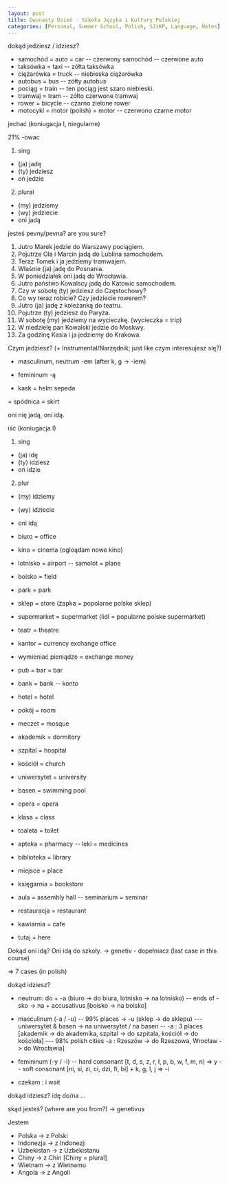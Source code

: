 ```yaml
---
layout: post
title: Dwunasty Dzień - Szkoła Języka i Kultury Polskiej
categories: [Personal, Summer School, Polish, SJiKP, Language, Notes]
---
```


dokąd jedziesz / idziesz?


- samochód = auto = car
-- czerwony samochód
-- czerwone auto
- taksówka = taxi
-- zółta taksówka
- ciężarówka = truck
-- niebieska ciężarówka
- autobus = bus
-- zółty autobus
- pociąg = train
-- ten pociąg jest szaro niebieski.
- tramwaj = tram
-- zółto czerwone tramwaj
- rower = bicycle
-- czarno zielone rower
- motocykl = motor (polish) = motor
-- czerwono czarne motor


jechać (koniugacja I, niegularne)


21% -owac


1. sing
- (ja) jadę
- (ty) jedziesz
- on jedzie
2. plural
- (my) jedziemy
- (wy) jedziecie
- oni jadą


jesteś pevny/pevna? are you sure?


1. Jutro Marek jedzie do Warszawy pociągiem.
2. Pojutrze Ola i Marcin jadą do Lublina samochodem.
3. Teraz Tomek i ja jedziemy tramwajem.
4. Właśnie (ja) jadę do Posnania.
5. W poniedziałek oni jadą do Wrocławia.
6. Jutro państwo Kowalscy jadą do Katowic samochodem.
7. Czy w sobotę (ty) jedziesz do Częstochowy?
8. Co wy teraz robicie? Czy jedziecie rowerem?
9. Jutro (ja) jadę z koleżanką do teatru.
10. Pojutrze (ty) jedziesz do Paryża.
11. W sobotę (my) jedziemy na wycieczkę. (wycieczka = trip)
12. W niedzielę pan Kowalski jedzie do Moskwy.
13. Za godzinę Kasia i ja jedziemy do Krakowa.


Czym jedziesz? (+ Instrumental/Narzędnik; just like czym interesujesz się?)


- masculinum, neutrum -em (after k, g -> -iem)
- femininum -ą


- kask = helm sepeda


= spódnica = skirt


oni nię jadą, oni idą.


iść (koniugacja I)


1. sing
- (ja) idę
- (ty) idziesz
- on idzie
2. plur
- (my) idziemy
- (wy) idziecie
- oni idą


- biuro = office
- kino = cinema (ogloądam nowe kino)
- lotnisko = airport
-- samolot = plane
- boisko = field
- park = park
- sklep = store (żapka = popolarne polske sklep)
- supermarket = supermarket (lidl = popularne polske supermarket)
- teatr = theatre
- kantor = currency exchange office
- wymieniać pieniądze = exchange money
- pub = bar = bar
- bank = bank
-- konto
- hotel = hotel
- pokój = room
- meczet = mosque
- akademik = dormitory
- szpital = hospital
- kościół = church
- uniwersytet = university
- basen = swimming pool
- opera = opera
- klasa = class
- toaleta = toilet
- apteka = pharmacy
-- leki = medicines
- biblioteka = library
- miejsce = place
- księgarnia = bookstore
- aula = assembly hall
-- seminarium = seminar
- restauracja = restaurant
- kawiarnia = cafe


- tutaj = here


Dokąd oni idą? Oni idą do szkoły.
-> genetiv - dopełniacz (last case in this course)


=> 7 cases (in polish)


dokąd idziesz?


- neutrum: do + -a (biuro -> do biura, lotnisko -> na lotnisko)
-- ends of -sko -> na + accusativus [boisko -> na boisko]


- masculinum (-a / -u)
-- 99% places -> -u (sklep -> do sklepu)
--- uniwersytet & basen -> na uniwersytet / na basen
-- -a : 3 places [akademik -> do akademika, szpital -> do szpitala, kościół -> do kościoła]
--- 98% polish cities -a : Rzeszów -> do Rzeszowa, Wrocław -> do Wrocławia]


- femininum (-y / -i)
-- hard consonant [t, d, s, z, r, ł, p, b, w, f, m, n) => y
-- soft consonant [ni, si, zi, ci, dzi, fi, bi] + k, g, l, j => -i


- czekam : i wait


dokąd idziesz? idę do/na ...


skąd jesteś? (where are you from?) -> genetivus


Jestem
- Polska -> z Polski
- Indonezja -> z Indonezji
- Uzbekistan -> z Uzbekistanu
- Chiny -> z Chin [Chiny = plural]
- Wietnam -> z Wietnamu
- Angola -> z Angoli
